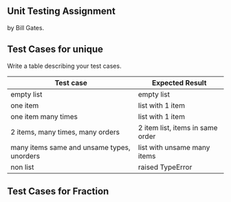 ## Unit Testing Assignment

by Bill Gates.


## Test Cases for unique

Write a table describing your test cases.

| Test case              |  Expected Result    |
|------------------------|---------------------|
| empty list             |  empty list         |
| one item               |  list with 1 item   |
| one item many times    |  list with 1 item   |
| 2 items, many times, many orders | 2 item list, items in same order  |
| many items same and unsame types, unorders   | list with unsame many items|
|non list                |  raised TypeError   |

## Test Cases for Fraction
